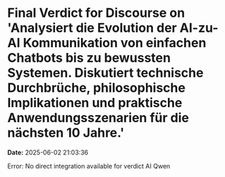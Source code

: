 # Final Verdict for Discourse on 'Analysiert die Evolution der AI-zu-AI Kommunikation von einfachen Chatbots bis zu bewussten Systemen. Diskutiert technische Durchbrüche, philosophische Implikationen und praktische Anwendungsszenarien für die nächsten 10 Jahre.'

**Date:** 2025-06-02 21:03:36

Error: No direct integration available for verdict AI Qwen